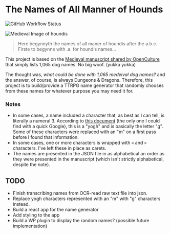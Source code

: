 # The Names of All Manner of Hounds

![GitHub Workflow Status](https://github.com/jazzsequence/all-manner-of-hounds/actions/workflows/test.yml/badge.svg)

![Medieval Image of houndis](https://cdn8.openculture.com/2022/11/24222653/Livre_de_Chasse_40v-1.jpg)

> Here begynnyth the names of all maner of houndis after the a.b.c. Firste to begynne with .a. for houndis names...

This project is based on the [Medieval manuscript shared by OpenCulture](https://www.openculture.com/2022/11/a-list-of-1065-medieval-dog-names-nosewise-garlik-havegoodday-more.html) that simply lists 1,065 dog names. No big woof. (yukka yukka)

The thought was, _what could be done with 1,065 medeival dog names?_ and the answer, of course, is always Dungeons & Dragons. Therefore, this project is to build/provide a TTRPG name generator that randomly chooses from these names for whatever purpose you may need it for.

### Notes
* In some cases, a name included a character that, as best as I can tell, is literally a numeral 3. According to [this document](https://sites.ualberta.ca/~sreimer/ms-course/course/eng-chrs.htm) (the only one I could find with a quick Google), this is a "yogh" and is basically the letter "g". Some of these characters were replaced with an "m" on a first pass before I found that information.
* In some cases, one or more characters is wrapped with `<` and `>` characters. I've left these in place as carets.
* The names are presented in the JSON file in as alphabetical an order as they were presented in the manuscript (which isn't strictly alphabetical, despite the note).

## TODO
* Finish transcribing names from OCR-read raw text file into json.
* Replace yogh characters represented with an "m" with "g" characters instead.
* Build a react app for the name generator
* Add styling to the app
* Build a WP plugin to display the random names? (possible future implementation)